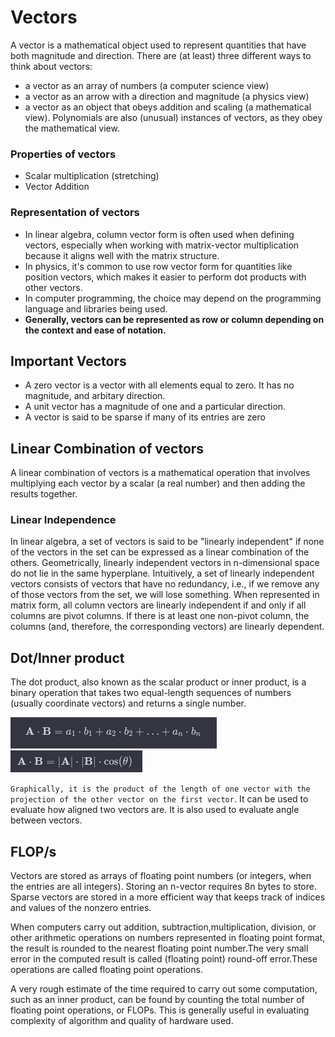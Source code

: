 # Vectors
A vector is a mathematical object used to represent quantities that have both magnitude and direction. 
There are (at least) three different ways to think about vectors: 
 - a vector as an array of numbers (a computer science view)
 - a vector as an arrow with a direction and magnitude (a physics view)
 - a vector as an object that obeys addition and scaling (a mathematical view).
Polynomials are also (unusual) instances of vectors, as they obey the mathematical view.

### Properties of vectors
 - Scalar multiplication (stretching)
 - Vector Addition

### Representation of vectors
 - In linear algebra, column vector form is often used when defining vectors, especially when working with matrix-vector multiplication because it aligns well with the matrix structure.
 - In physics, it's common to use row vector form for quantities like position vectors, which makes it easier to perform dot products with other vectors.
 - In computer programming, the choice may depend on the programming language and libraries being used.
 - **Generally, vectors can be represented as row or column depending on the context and ease of notation.** 

## Important Vectors
- A zero vector is a vector with all elements equal to zero. It has no magnitude, and arbitary direction.
- A unit vector has a magnitude of one and a particular direction.
- A vector is said to be sparse if many of its entries are zero

## Linear Combination of vectors
A linear combination of vectors is a mathematical operation that involves multiplying each vector by a scalar (a real number) and then adding the results together.

### Linear Independence
In linear algebra, a set of vectors is said to be "linearly independent" if none of the vectors in the set can be expressed as a linear combination of the others. 
Geometrically, linearly independent vectors in n-dimensional space do not lie in the same hyperplane. Intuitively, a set of linearly independent vectors consists of vectors that have no redundancy, i.e., if we remove any of those vectors from the set, we will lose something.
When represented in matrix form, all column vectors are linearly independent if and only if all columns are pivot columns. If there is at least one non-pivot column, the columns (and, therefore, the corresponding vectors) are linearly dependent.

## Dot/Inner product
The dot product, also known as the scalar product or inner product, is a binary operation that takes two equal-length sequences of numbers (usually coordinate vectors) and returns a single number.

![Alt text](<Screenshot from 2023-12-25 11-01-29.png>)
![Alt text](<Screenshot from 2023-12-25 11-01-42.png>)

`Graphically, it is the product of the length of one vector with the projection of the other vector on the first vector`. It can be used to evaluate how aligned two vectors are. It is also used to evaluate angle between vectors.

## FLOP/s
Vectors are stored as arrays of floating point numbers (or integers, when the entries are all integers). Storing an n-vector requires 8n bytes to store. Sparse vectors are stored in a more efficient way that keeps track of indices and values of the nonzero entries.

When computers carry out addition, subtraction,multiplication, division, or other arithmetic operations on numbers represented in floating point format, the result is rounded to the nearest floating point number.The very small error in the computed result is called (floating point) round-off error.These operations are called floating point operations.

A very rough estimate of the time required to carry out some computation, such as an inner product, can be found by counting the total number of floating point operations, or FLOPs. This is generally useful in evaluating complexity of algorithm and quality of hardware used.







